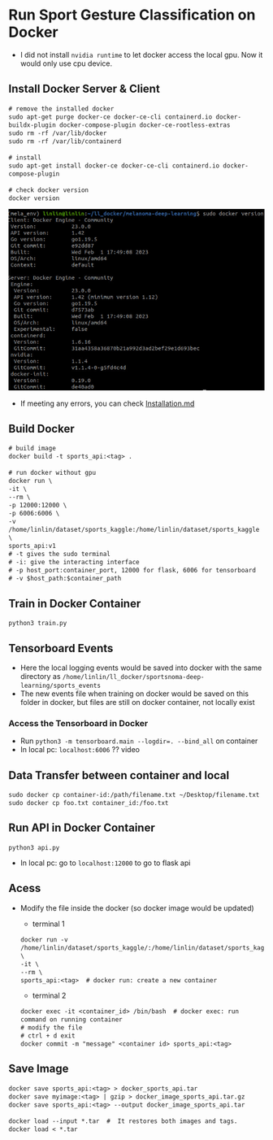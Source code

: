 # Run Sport Gesture Classification on Docker
- I did not install `nvidia runtime` to let docker access the local gpu. Now it would only use cpu device.

## Install Docker Server & Client 
```
# remove the installed docker
sudo apt-get purge docker-ce docker-ce-cli containerd.io docker-buildx-plugin docker-compose-plugin docker-ce-rootless-extras
sudo rm -rf /var/lib/docker
sudo rm -rf /var/lib/containerd

# install
sudo apt-get install docker-ce docker-ce-cli containerd.io docker-compose-plugin

# check docker version
docker version
```
![](docker_version.jpg)


- If meeting any errors, you can check [Installation.md](attatched/Installation.md)

## Build Docker

```
# build image 
docker build -t sports_api:<tag> .

# run docker without gpu
docker run \
-it \
--rm \
-p 12000:12000 \
-p 6006:6006 \
-v /home/linlin/dataset/sports_kaggle:/home/linlin/dataset/sports_kaggle \
sports_api:v1
# -t gives the sudo terminal
# -i: give the interacting interface
# -p host_port:container_port, 12000 for flask, 6006 for tensorboard
# -v $host_path:$container_path
```

## Train in Docker Container 
```
python3 train.py
```


## Tensorboard Events
- Here the local logging events would be saved into docker with the same directory as `/home/linlin/ll_docker/sportsnoma-deep-learning/sports_events` 
- The new events file when training on docker would be saved on this folder in docker, but files are still on docker container, not locally exist


### Access the Tensorboard in Docker  
- Run `python3 -m tensorboard.main --logdir=. --bind_all` on container
- In local pc: `localhost:6006`
?? video 


## Data Transfer between container and local
```
sudo docker cp container-id:/path/filename.txt ~/Desktop/filename.txt
sudo docker cp foo.txt container_id:/foo.txt
```

## Run API in Docker Container
```
python3 api.py 
```
- In local pc: go to `localhost:12000` to go to flask api 


## Acess 

- Modify the file inside the docker (so docker image would be updated) 

    - terminal 1
    ```
    docker run -v /home/linlin/dataset/sports_kaggle/:/home/linlin/dataset/sports_kaggle/ \
    -it \
    --rm \
    sports_api:<tag>  # docker run: create a new container    
    ```

    - terminal 2 
    ```
    docker exec -it <container_id> /bin/bash  # docker exec: run command on running container
    # modify the file
    # ctrl + d exit
    docker commit -m "message" <container id> sports_api:<tag>
    ```


## Save Image
```
docker save sports_api:<tag> > docker_sports_api.tar
docker save myimage:<tag> | gzip > docker_image_sports_api.tar.gz
docker save sports_api:<tag> --output docker_image_sports_api.tar

docker load --input *.tar  #  It restores both images and tags.
docker load < *.tar
```